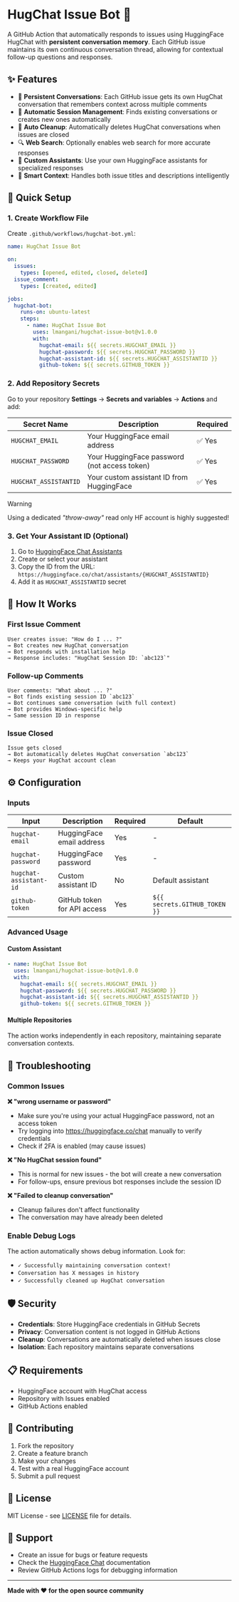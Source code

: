 # HugChat Issue Bot 🤖

A GitHub Action that automatically responds to issues using HuggingFace HugChat with **persistent conversation memory**. Each GitHub issue maintains its own continuous conversation thread, allowing for contextual follow-up questions and responses.

## ✨ Features

- 🧠 **Persistent Conversations**: Each GitHub issue gets its own HugChat conversation that remembers context across multiple comments
- 🔄 **Automatic Session Management**: Finds existing conversations or creates new ones automatically
- 🧹 **Auto Cleanup**: Automatically deletes HugChat conversations when issues are closed
- 🔍 **Web Search**: Optionally enables web search for more accurate responses
- 🎯 **Custom Assistants**: Use your own HuggingFace assistants for specialized responses
- 📝 **Smart Context**: Handles both issue titles and descriptions intelligently

## 🚀 Quick Setup


### 1. Create Workflow File

Create `.github/workflows/hugchat-bot.yml`:

```yaml
name: HugChat Issue Bot

on:
  issues:
    types: [opened, edited, closed, deleted]
  issue_comment:
    types: [created, edited]

jobs:
  hugchat-bot:
    runs-on: ubuntu-latest
    steps:
      - name: HugChat Issue Bot
        uses: lmangani/hugchat-issue-bot@v1.0.0
        with:
          hugchat-email: ${{ secrets.HUGCHAT_EMAIL }}
          hugchat-password: ${{ secrets.HUGCHAT_PASSWORD }}
          hugchat-assistant-id: ${{ secrets.HUGCHAT_ASSISTANTID }}
          github-token: ${{ secrets.GITHUB_TOKEN }}
```

### 2. Add Repository Secrets

Go to your repository **Settings** → **Secrets and variables** → **Actions** and add:

| Secret Name | Description | Required |
|-------------|-------------|----------|
| `HUGCHAT_EMAIL` | Your HuggingFace email address | ✅ Yes |
| `HUGCHAT_PASSWORD` | Your HuggingFace password (not access token) | ✅ Yes |
| `HUGCHAT_ASSISTANTID` | Your custom assistant ID from HuggingFace | ✅ Yes |

> [!WARNING]
> Using a dedicated _"throw-away"_ read only HF account is highly suggested!


### 3. Get Your Assistant ID (Optional)

1. Go to [HuggingFace Chat Assistants](https://huggingface.co/chat/assistants)
2. Create or select your assistant
3. Copy the ID from the URL: `https://huggingface.co/chat/assistants/{HUGCHAT_ASSISTANTID}`
4. Add it as `HUGCHAT_ASSISTANTID` secret

## 📖 How It Works

### First Issue Comment
```
User creates issue: "How do I ... ?"
→ Bot creates new HugChat conversation
→ Bot responds with installation help
→ Response includes: "HugChat Session ID: `abc123`"
```

### Follow-up Comments
```
User comments: "What about ... ?"
→ Bot finds existing session ID `abc123`
→ Bot continues same conversation (with full context)
→ Bot provides Windows-specific help
→ Same session ID in response
```

### Issue Closed
```
Issue gets closed
→ Bot automatically deletes HugChat conversation `abc123`
→ Keeps your HugChat account clean
```

## ⚙️ Configuration

### Inputs

| Input | Description | Required | Default |
|-------|-------------|----------|---------|
| `hugchat-email` | HuggingFace email address | Yes | - |
| `hugchat-password` | HuggingFace password | Yes | - |
| `hugchat-assistant-id` | Custom assistant ID | No | Default assistant |
| `github-token` | GitHub token for API access | Yes | `${{ secrets.GITHUB_TOKEN }}` |

### Advanced Usage

#### Custom Assistant
```yaml
- name: HugChat Issue Bot
  uses: lmangani/hugchat-issue-bot@v1.0.0
  with:
    hugchat-email: ${{ secrets.HUGCHAT_EMAIL }}
    hugchat-password: ${{ secrets.HUGCHAT_PASSWORD }}
    hugchat-assistant-id: ${{ secrets.HUGCHAT_ASSISTANTID }}
    github-token: ${{ secrets.GITHUB_TOKEN }}
```

#### Multiple Repositories
The action works independently in each repository, maintaining separate conversation contexts.

## 🔧 Troubleshooting

### Common Issues

**❌ "wrong username or password"**
- Make sure you're using your actual HuggingFace password, not an access token
- Try logging into https://huggingface.co/chat manually to verify credentials
- Check if 2FA is enabled (may cause issues)

**❌ "No HugChat session found"**
- This is normal for new issues - the bot will create a new conversation
- For follow-ups, ensure previous bot responses include the session ID

**❌ "Failed to cleanup conversation"**
- Cleanup failures don't affect functionality
- The conversation may have already been deleted

### Enable Debug Logs

The action automatically shows debug information. Look for:
- `✓ Successfully maintaining conversation context!`
- `Conversation has X messages in history`
- `✓ Successfully cleaned up HugChat conversation`

## 🛡️ Security

- **Credentials**: Store HuggingFace credentials in GitHub Secrets
- **Privacy**: Conversation content is not logged in GitHub Actions
- **Cleanup**: Conversations are automatically deleted when issues close
- **Isolation**: Each repository maintains separate conversations

## 📋 Requirements

- HuggingFace account with HugChat access
- Repository with Issues enabled
- GitHub Actions enabled

## 🤝 Contributing

1. Fork the repository
2. Create a feature branch
3. Make your changes
4. Test with a real HuggingFace account
5. Submit a pull request

## 📄 License

MIT License - see [LICENSE](LICENSE) file for details.

## 🙋 Support

- Create an issue for bugs or feature requests
- Check the [HuggingFace Chat](https://huggingface.co/chat) documentation
- Review GitHub Actions logs for debugging information

---

**Made with ❤️ for the open source community**

